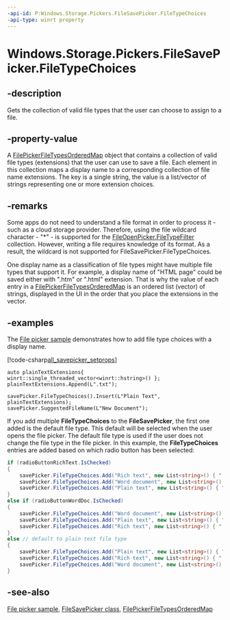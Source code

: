 ```yaml
---
-api-id: P:Windows.Storage.Pickers.FileSavePicker.FileTypeChoices
-api-type: winrt property
---
```


<!-- Property syntax
public Windows.Foundation.Collections.IMap<string, Windows.Foundation.Collections.IVector<string>> FileTypeChoices { get; }
-->

# Windows.Storage.Pickers.FileSavePicker.FileTypeChoices

## -description

Gets the collection of valid file types that the user can choose to assign to a file.

## -property-value

A [FilePickerFileTypesOrderedMap](filepickerfiletypesorderedmap.md) object that contains a collection of valid file types (extensions) that the user can use to save a file. Each element in this collection maps a display name to a corresponding collection of file name extensions. The key is a single string, the value is a list/vector of strings representing one or more extension choices.

## -remarks

Some apps do not need to understand a file format in order to process it - such as a cloud storage provider. Therefore, using the file wildcard character - "*" - is supported for the [FileOpenPicker.FileTypeFilter](fileopenpicker_filetypefilter.md) collection. However, writing a file requires knowledge of its format. As a result, the wildcard is not supported for FileSavePicker.FileTypeChoices.

One display name as a classification of file types might have multiple file types that support it. For example, a display name of "HTML page" could be saved either with ".htm" or ".html" extension. That is why the value of each entry in a [FilePickerFileTypesOrderedMap](filepickerfiletypesorderedmap.md) is an ordered list (vector) of strings, displayed in the UI in the order that you place the extensions in the vector.

## -examples

The [File picker sample](https://github.com/Microsoft/Windows-universal-samples/tree/master/Samples/FilePicker) demonstrates how to add file type choices with a display name.

[!code-csharp[all_savepicker_setprops](../windows.storage.pickers/code/FilePicker/CS/Scenario4.xaml.cs#Snippetall_savepicker_setprops)]

```cppwinrt
auto plainTextExtensions{ winrt::single_threaded_vector<winrt::hstring>() };
plainTextExtensions.Append(L".txt");

savePicker.FileTypeChoices().Insert(L"Plain Text", plainTextExtensions);
savePicker.SuggestedFileName(L"New Document");
```

If you add multiple **FileTypeChoices** to the **FileSavePicker**, the first one added is the default file type. This default will be selected when the user opens the file picker. The default file type is used if the user does not change the file type in the file picker. In this example, the **FileTypeChoices** entries are added based on which radio button has been selected:

```csharp
if (radioButtonRichText.IsChecked)
{
    savePicker.FileTypeChoices.Add("Rich text", new List<string>() { ".rtf" });
    savePicker.FileTypeChoices.Add("Word document", new List<string>() { ".docx" });
    savePicker.FileTypeChoices.Add("Plain text", new List<string>() { ".txt" });
}
else if (radioButtonWordDoc.IsChecked)
{
    savePicker.FileTypeChoices.Add("Word document", new List<string>() { ".docx" });
    savePicker.FileTypeChoices.Add("Plain text", new List<string>() { ".txt" });
    savePicker.FileTypeChoices.Add("Rich text", new List<string>() { ".rtf" });
}
else // default to plain text file type
{
    savePicker.FileTypeChoices.Add("Plain text", new List<string>() { ".txt" });
    savePicker.FileTypeChoices.Add("Rich text", new List<string>() { ".rtf" });
    savePicker.FileTypeChoices.Add("Word document", new List<string>() { ".docx" });
}
```

## -see-also

[File picker sample](https://github.com/Microsoft/Windows-universal-samples/tree/master/Samples/FilePicker), [FileSavePicker class](filesavepicker.md), [FilePickerFileTypesOrderedMap](filepickerfiletypesorderedmap.md)

